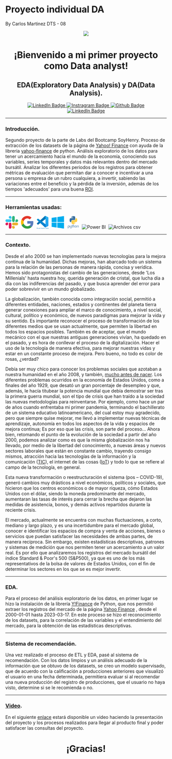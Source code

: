 # Proyecto individual DA
By Carlos Martinez DTS - 08
<div id = "header" align = "center">
  <img = src = "https://i.pinimg.com/564x/76/ff/d7/76ffd71ece1b2067b6b6ca7431fcd69a.jpg" width = "500" />
    <h1 align = 'Center'> ¡Bienvenido a mi primer proyecto como Data analyst! </>
    <h2 align = 'Center'> EDA(Exploratory Data Analysis) y DA(Data Analysis).
    </2>
</div>

<div id ='badges' align = 'center'>
  <a href = 'https://www.linkedin.com/in/carlos-martinez08'>
    <img src = 'https://img.shields.io/badge/LinkedIn-0077B5?style=for-the-badge&logo=linkedin&logoColor=white' alt = 'LinkedIn Badge' />

  <a href = 'https://www.instagram.com/csantiagom88'>
    <img src = 'https://img.shields.io/badge/Instagram-E4405F?style=for-the-badge&logo=instagram&logoColor=white' alt = 'Instragram Badge' />
  
  <a href = 'https://github.com/smartinez24/Proyecto2_DA'>
    <img src = 'https://img.shields.io/badge/GitHub-100000?style=for-the-badge&logo=github&logoColor=white' alt = 'Github Badge' />
  </a>
</div>

<div id ='badges' align = 'center'>
  <a href = 'https://www.asus.com/co/laptops/for-home/vivobook/asus-vivobook-s14-m433ia/'>
    <img src = 'https://img.shields.io/badge/Windows-ASUS_VivoBook_S14/S15-0078D6?style=for-the-badge&logo=windows&logoColor=white' alt = 'LinkedIn Badge' />
  </a>
</div> 

---
### Introducción.
Segundo proyecto de la parte de Labs del Bootcamp SoyHenry. Proceso de extracción de los datasets de la página de [Yahoo! Finance](https://finance.yahoo.com/) con ayuda de la libreria [yahoo-finance](https://pypi.org/project/yahoo-finance/) de python. Análisis exploratorio de los datos para tener un acercamiento hacia el mundo de la economía, conociendo sus variables, series temporales y datos más relevantes dentro del mercado bursátil. Analizar los diferentes periodos de los registros para obtener métricas de evaluación que permitan dar a conocer e incentivar a una persona u empresa de un rubro cualquiera, a invertir, sabiendo las variaciones entre el beneficio y la pérdida de la inversión, además de los tiempos 'adecuados' para una buena [ROI](https://www.becas-santander.com/es/blog/que-es-el-roi.html). 

---
<h3> Herramientas usadas: </h3>
<div>
   <img src = 'https://github.com/devicons/devicon/blob/master/icons/slack/slack-original.svg' title = 'Slack' alt = 'Slack' width = '40' height = '40' />&nbsp;
   <img src = 'https://github.com/devicons/devicon/blob/master/icons/google/google-original.svg' title = 'Google' alt = 'Google' width = '40' height = '40'/>&nbsp;
   <img src = 'https://github.com/devicons/devicon/blob/master/icons/vscode/vscode-original-wordmark.svg' title = 'VSC' alt = 'VSC' width = '40' height = '40' />&nbsp;
   <img src = 'https://github.com/devicons/devicon/blob/master/icons/windows8/windows8-original.svg' title = 'Windows' alt = 'Windows' width = '40' height = '40' />&nbsp;
   <img src = 'https://github.com/devicons/devicon/blob/master/icons/python/python-original-wordmark.svg' title = 'Python' alt = 'Python' width = '40' height = '40' />&nbsp;
   <img src = 'https://i.pinimg.com/564x/a7/4f/20/a74f2088b690a02fb9639f077831fd45.jpg' title = 'Power BI' alt = 'Power BI' width = '40' height = '40' />&nbsp;
   <img src = 'https://i.pinimg.com/564x/8a/2c/b9/8a2cb9635fd4fe44543f87b9f42ba014.jpg' title = 'Archivos csv' alt = 'Archivos csv' width = '40' height = '40' />&nbsp;
  
---
### Contexto. 
Desde el año 2000 se han implementado nuevas tecnologías para la mejora continua de la humanidad. Dichas mejoras, han abarcado todo un sistema para la relación de las personas de manera rápida, concisa y verídica. Hemos sido protagonistas del cambio de las generaciones, desde 'Los Millenials' hasta nuestra hoy, querida generación de cristal, que lucha día a día con las indiferencias del pasado, y que busca aprender del error para poder sobrevivir en un mundo globalizado. 

La globalización, también conocida como integración social, permitió a diferentes entidades, naciones, estados y continentes del planeta tierra generar conexiones para ampliar el marco de conocimiento, a nivel social, cultural, político y económico, de nuevos paradigmas para mejorar la vida y su sentido. Es importante reconocer el proceso de transformación de los diferentes medios que se usan actualmente, que permiten la libertad en todos los espacios posibles. También es de aceptar, que el mundo mecánico con el que nuestras antiguas generaciones vivían, ha quedado en el pasado, y es hora de conllevar el proceso de la digitalización. Hacer el uso de la tecnología de manera efectiva, para mejorar nuestras vidas y estar en un constante proceso de mejora. Pero bueno, no todo es color de rosas, ¿verdad? 

Debía ser muy chico para conocer los problemas sociales que azotaban a nuestra humanidad en el año 2008, y también, [mucho antes de nacer]( https://www.bbc.com/mundo/noticias-52308022). Los diferentes problemas ocurridos en la economía de Estados Unidos, como a finales del año 1929, que desató un gran porcentaje de desempleo y que, además, le hacía titubear la potencia mundial que debía demostrar ser tras la primera guerra mundial, son el tipo de crisis que han traído a la sociedad las nuevas metodologías para reinventarse. Por ejemplo, como hace un par de años cuando enfrentaba mi primer pandemia, terminando el bachillerato de un sistema educativo latinoamericano, del cual estoy muy agradecido, pero que siempre quise mejorar, me llevó a implementar nuevas técnicas de aprendizaje, autonomía en todos los aspectos de la vida y espacios de mejora continua; Es por eso que las crisis, son parte del proceso… 
Ahora bien, retomando el punto de la evolución de la sociedad a partir del año 2000, podemos analizar como es que la misma globalización nos ha llevado, por medio de la libertad del conocimiento, a nuevas áreas y nuevos sectores laborales que están en constante cambio, trayendo consigo mismos, atracción hacia las tecnologías de la información y la comunicación ([TIC]( https://mintic.gov.co/portal/inicio/Glosario/T/5755:Tecnologias-de-la-Informacion-y-las-Comunicaciones-TIC)), el internet de las cosas ([IoT]( https://aws.amazon.com/es/what-is/iot/)) y todo lo que se refiere al campo de la tecnología, en general.

Esta nueva transformación o reestructuración el sistema (pos – COVID-19), generó cambios muy drásticos a nivel económicos, políticos y sociales, que hicieron que los centros económicos o de mayor riqueza, cómo Estados Unidos con el dólar, siendo la moneda predominante del mercado, aumentaran las tasas de interés para cerrar la brecha que dejaron las medidas de asistencia, bonos, y demás activos repartidos durante la reciente crisis. 

El mercado, actualmente se encuentra con muchas fluctuaciones, a corto, mediano y largo plazo, y es una incertidumbre para el mercado global, conocer e identificar los espacios de compra y venta de acciones, bienes o servicios que puedan satisfacer las necesidades de ambas partes, de manera recíproca. Sin embargo, existen estadísticas descriptivas, patrones y sistemas de medición que nos permiten tener un acercamiento a un valor real. Es por ello que analizaremos los registros del mercado bursátil del índice Standard & Poor's 500 (S&P500), ya que es uno de los más representativos de la bolsa de valores de Estados Unidos, con el fin de determinar los sectores en los que se es mejor invertir. 
 

---
### EDA.
Para el proceso del análisis exploratorio de los datos, en primer lugar se hizo la instalación de la librería [Y!Finance]( https://pypi.org/project/yfinance/) de Python, que nos permitió extraer los registros del mercado de la página [Yahoo Finance]( https://finance.yahoo.com/) , desde el 2000-01-01 hasta 2023-03-17. En este proceso se hizo el reconocimiento de los datasets, para la correlación de las variables y el entendimiento del mercado, para la obtención de las estadísticas descriptivas. 


---
### Sistema de recomendación.
Una vez realizado el proceso de ETL y EDA, pasé al sistema de recomendación. Con los datos limpios y un análisis adecuado de la información que se obtuvo de los datasets, se creo un modelo supervisado, que de acuerdo con la calificación a producciones anteriores que visualizó el usuario en una fecha determinada, permitiera evaluar si al recomendar una nueva producción del registro de producciones, que el usuario no haya visto, determine si se le recomienda o no. 
  
---
### [Video](https://youtu.be/JW_bOy0YN5Q).
En el siguiente [enlace](https://youtu.be/JW_bOy0YN5Q) estará disponible un video haciendo la presentación del proyecto y los procesos realizados para llegar al producto final y poder satisfacer las consultas del proyecto.
  
<div id = "header" align = "center">
  <h1 align = 'Center'> ¡Gracias! </>
</div>
